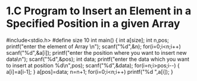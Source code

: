 # 1.C Program to Insert an Element in a Specified Position in a given Array 
#include<stdio.h>
#define size 10
int main()
{
int a[size];
int n,pos;
printf("enter the element of Array \n");
scanf("%d",&n);
for(i=0;i<n;i++)
scanf("%d",&a[i]);
printf("enter the position where you want to insert new data\n");
scanf("%d",&pos);
int data;
printf("enter the data which you want to insert at position %d\n",pos);
scanf("%d",&data);
for(i=n;i>pos;i--)
{
a[i]=a[i-1];
}
a[pos]=data;
n=n+1;
for(i=0;i<n;i++)
printf("%d ",a[i]);
}
